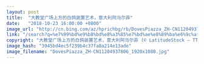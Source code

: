 ```yaml
---
layout: post
title:  "大教堂广场上方的白鸽装置艺术，意大利阿马尔菲"
date:   "2018-10-23 16:00:00 +0800"
image_url: "http://cn.bing.com/az/hprichbg/rb/DovesPiazza_ZH-CN11204937806_1920x1080.jpg"
link: "/search?q=%e7%99%bd%e9%b8%bd%e8%a3%85%e7%bd%ae%e8%89%ba%e6%9c%af&form=hpcapt&mkt=zh-cn"
copyright: "大教堂广场上方的白鸽装置艺术，意大利阿马尔菲 (© LatitudeStock – TTL/Getty Images)"
image_hash: "3945bd4ec5f239b4c37fa8a214e13ade"
image_filename: "DovesPiazza_ZH-CN11204937806_1920x1080.jpg"
---
```

